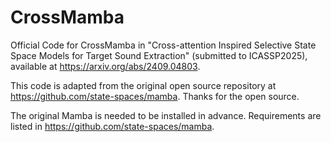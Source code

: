 # CrossMamba
Official Code for CrossMamba in "Cross-attention Inspired Selective State Space Models for Target Sound Extraction" (submitted to ICASSP2025), available at https://arxiv.org/abs/2409.04803.

This code is adapted from the original open source repository at https://github.com/state-spaces/mamba. Thanks for the open source.

The original Mamba is needed to be installed in advance. Requirements are listed in https://github.com/state-spaces/mamba.
